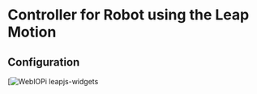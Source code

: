 # Controller for Robot using the Leap Motion

## Configuration

[![WeblOPi](https://code.google.com/p/webiopi/)
leapjs-widgets




